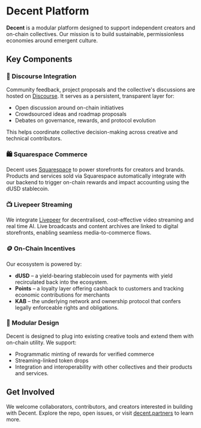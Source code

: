 # Decent Platform

**Decent** is a modular platform designed to support independent creators and on-chain collectives. 
Our mission is to build sustainable, permissionless economies around emergent culture. 

## Key Components

### 💬 Discourse Integration

Community feedback, project proposals and the collective's discussions are hosted on [Discourse](https://forum.decent.partners). It serves as a persistent, transparent layer for:

* Open discussion around on-chain initiatives
* Crowdsourced ideas and roadmap proposals
* Debates on governance, rewards, and protocol evolution

This helps coordinate collective decision-making across creative and technical contributors.

### 🛍️ Squarespace Commerce

Decent uses [Squarespace](https://www.squarespace.com/) to power storefronts for creators and brands. Products and services sold via Squarespace automatically integrate with our backend to trigger on-chain rewards and impact accounting using the dUSD stablecoin.

### 📺 Livepeer Streaming

We integrate [Livepeer](https://livepeer.org/) for decentralised, cost-effective video streaming and real time AI. Live broadcasts and content archives are linked to digital storefronts, enabling seamless media-to-commerce flows.

### 🪙 On-Chain Incentives

Our ecosystem is powered by:

* **dUSD** – a yield-bearing stablecoin used for payments with yield recirculated back into the ecosystem.
* **Points** – a loyalty layer offering cashback to customers and tracking economic contributions for merchants
* **KAB** – the underlying network and ownership protocol that confers legally enforceable rights and obligations.

### 🧩 Modular Design

Decent is designed to plug into existing creative tools and extend them with on-chain utility. We support:

* Programmatic minting of rewards for verified commerce
* Streaming-linked token drops
* Integration and interoperability with other collectives and their products and services.

## Get Involved

We welcome collaborators, contributors, and creators interested in building with Decent. Explore the repo, open issues, or visit [decent.partners](https://decent.partners) to learn more.
